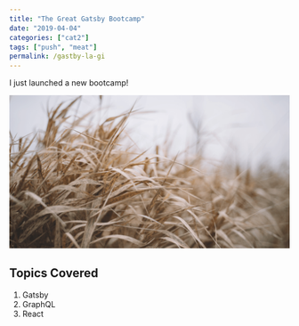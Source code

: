 ```yaml
---
title: "The Great Gatsby Bootcamp"
date: "2019-04-04"
categories: ["cat2"]
tags: ["push", "meat"]
permalink: /gastby-la-gi
---
```


I just launched a new bootcamp!

![Grass](./grass.png)

## Topics Covered

1. Gatsby
2. GraphQL
3. React
